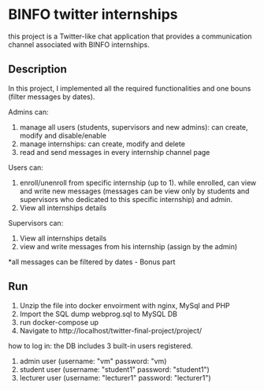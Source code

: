 # BINFO twitter internships

this project is a Twitter-like chat application that provides a communication channel associated with BINFO internships.

## Description

In this project, I implemented all the required functionalities and one bouns (filter messages by dates).

Admins can:
1. manage all users (students, supervisors and new admins): can create, modify and disable/enable
2. manage internships: can create, modify and delete
3. read and send messages in every internship channel page

Users can:
1. enroll/unenroll from specific internship (up to 1). while enrolled, can view and write new messages (messages can be view only by students and supervisors who dedicated to this specific internship) and admin.
2. View all internships details 

Supervisors can:
1. View all internships details 
2. view and write messages from his internship (assign by the admin)

*all messages can be filtered by dates - Bonus part

## Run

1. Unzip the file into docker envoirment with nginx, MySql and PHP
2. Import the SQL dump webprog.sql to MySQL DB
3. run docker-compose up
4. Navigate to http://localhost/twitter-final-project/project/

how to log in:
the DB includes 3 built-in users registered.
1. admin user (username: "vm" password: "vm)
2. student user (username: "student1" password: "student1")
3. lecturer user (username: "lecturer1" password: "lecturer1")
